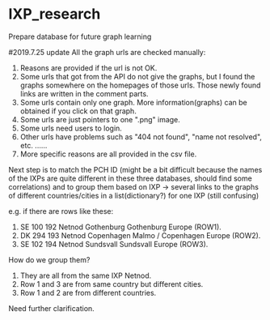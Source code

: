 # IXP_research

Prepare database for future graph learning

#2019.7.25 update
All the graph urls are checked manually:
1. Reasons are provided if the url is not OK. 
2. Some urls that got from the API do not give the graphs, but I found the graphs somewhere on the homepages of those urls. Those newly found links are written in the comment parts.
3. Some urls contain only one graph. More information(graphs) can be obtained if you click on that graph.
4. Some urls are just pointers to one ".png" image.
5. Some urls need users to login.
6. Other urls have problems such as "404 not found", "name not resolved", etc.
......
7. More specific reasons are all provided in the csv file.

Next step is to match the PCH ID (might be a bit difficult because the names of the IXPs are quite different in these three databases, should find some correlations) and to group them based on IXP → several links to the graphs of different countries/cities in a list(dictionary?) for one IXP (still confusing)

e.g.
if there are rows like these:
1. SE	100		192	  Netnod Gothenburg	  Gothenburg	           Europe   (ROW1).
2. DK	294		193	  Netnod Copenhagen	  Malmo / Copenhagen	   Europe   (ROW2).
3. SE	102		194	  Netnod Sundsvall	  Sundsvall	             Europe   (ROW3).

How do we group them? 
1. They are all from the same IXP Netnod.
2. Row 1 and 3 are from same country but different cities.
3. Row 1 and 2 are from different countries.

Need further clarification.
